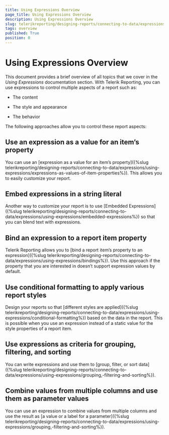 ```yaml
---
title: Using Expressions Overview
page_title: Using Expressions Overview
description: Using Expressions Overview
slug: telerikreporting/designing-reports/connecting-to-data/expressions/using-expressions/overview
tags: overview
published: True
position: 0
---
```


# Using Expressions Overview

This document provides a brief overview of all topics that we cover in the *Using Expressions* documentation section. With Telerik Reporting, you can use expressions to control multiple aspects of a report such as:       

* The content           

* The style and appearance           

* The behavior           

The following approaches allow you to control these report aspects:       

## Use an expression as a value for an item’s property

You can use an [expression as a value for an item’s property]({%slug telerikreporting/designing-reports/connecting-to-data/expressions/using-expressions/expressions-as-values-of-item-properties%}). This allows you to easily customize your report.         

## Embed expressions in a string literal

Another way to customize your report is to use [Embedded Expressions]({%slug telerikreporting/designing-reports/connecting-to-data/expressions/using-expressions/embedded-expressions%}) so that you can blend text with expressions.         

## Bind an expression to a report item property

Telerik Reporting allows you to [bind a report item’s property to an expression]({%slug telerikreporting/designing-reports/connecting-to-data/expressions/using-expressions/bindings%}). Use this approach if the property that you are interested in doesn’t support expression values by default.         

## Use conditional formatting to apply various report styles

Design your reports so that [different styles are applied]({%slug telerikreporting/designing-reports/connecting-to-data/expressions/using-expressions/conditional-formatting%}) based on the data in the report. This is possible when you use an expression instead of a static value for the style properties of a report item.         

## Use expressions as criteria for grouping, filtering, and sorting

You can write expressions and use them to [group, filter, or sort data]({%slug telerikreporting/designing-reports/connecting-to-data/expressions/using-expressions/grouping,-filtering-and-sorting%}).         

## Combine values from multiple columns and use them as parameter values

You can use an expression to combine values from multiple columns and use the result as [a value or a label for a parameter]({%slug telerikreporting/designing-reports/connecting-to-data/expressions/using-expressions/grouping,-filtering-and-sorting%}).


